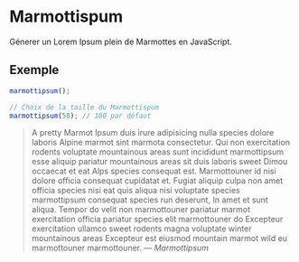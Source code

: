 Marmottispum
=========

Génerer un Lorem Ipsum plein de Marmottes en JavaScript.

Exemple
----

```javascript
marmottipsum();

// Choix de la taille du Marmottispum
marmottipsum(50); // 100 par défaut
```

>A pretty Marmot Ipsum duis irure adipisicing nulla species dolore laboris Alpine marmot sint marmota consectetur. Qui non exercitation rodents voluptate mountainous areas sunt incididunt marmottipsum esse aliquip pariatur mountainous areas sit duis laboris sweet Dimou occaecat et eat Alps species consequat est. Marmottouner id nisi dolore officia consequat cupidatat et. Fugiat aliquip culpa non amet officia species nisi eat quis aliqua nisi voluptate species marmottipsum consequat species run deserunt, In amet et sunt aliqua. Tempor do velit non marmottouner pariatur marmot exercitation officia pariatur species elit marmottouner do Excepteur exercitation ullamco sweet rodents magna voluptate winter mountainous areas Excepteur est eiusmod mountain marmot wild eu marmottouner marmottouner.
> — *Marmottipsum*